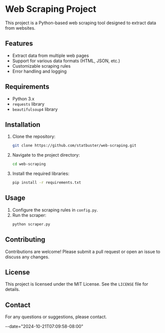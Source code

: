 # Web Scraping Project

This project is a Python-based web scraping tool designed to extract data from websites.

## Features

- Extract data from multiple web pages
- Support for various data formats (HTML, JSON, etc.)
- Customizable scraping rules
- Error handling and logging

## Requirements

- Python 3.x
- `requests` library
- `beautifulsoup4` library

## Installation

1. Clone the repository:
    ```sh
    git clone https://github.com/statbuster/web-scraping.git
    ```
2. Navigate to the project directory:
    ```sh
    cd web-scraping
    ```
3. Install the required libraries:
    ```sh
    pip install -r requirements.txt
    ```

## Usage

1. Configure the scraping rules in `config.py`.
2. Run the scraper:
    ```sh
    python scraper.py
    ```

## Contributing

Contributions are welcome! Please submit a pull request or open an issue to discuss any changes.

## License

This project is licensed under the MIT License. See the `LICENSE` file for details.

## Contact

For any questions or suggestions, please contact.

--date="2024-10-21T07:09:58-08:00"
